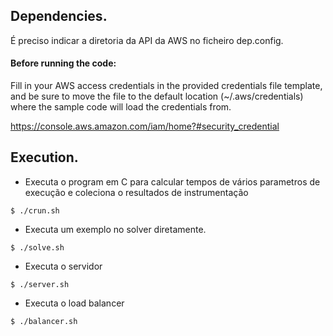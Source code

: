 ## Dependencies.

É preciso indicar a diretoria da API da AWS no ficheiro dep.config.

 
#### Before running the code:
Fill in your AWS access credentials in the provided credentials file template, and be sure to move the file to the default location (~/.aws/credentials) where the sample code will load the credentials from.

https://console.aws.amazon.com/iam/home?#security_credential

## Execution.

*  Executa o program em C para calcular tempos de vários parametros de execução e coleciona o resultados de instrumentação

` $ ./crun.sh `

*  Executa um exemplo no solver diretamente.

` $ ./solve.sh `

* Executa o servidor

` $ ./server.sh `


* Executa o load balancer

` $ ./balancer.sh `
